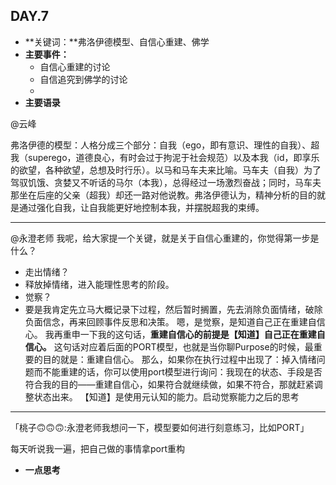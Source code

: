 ## DAY.7
+ **关键词：**弗洛伊德模型、自信心重建、佛学
+ **主要事件：**
    + 自信心重建的讨论
    + 自信追究到佛学的讨论
    + 
+ **主要语录**

@云峰

弗洛伊德的模型：人格分成三个部分：自我（ego，即有意识、理性的自我）、超我（superego，道德良心，有时会过于拘泥于社会规范）以及本我（id，即享乐的欲望，各种欲望，总想及时行乐）。以马和马车夫来比喻。马车夫（自我）为了驾驭饥饿、贪婪又不听话的马尔（本我），总得经过一场激烈奋战；同时，马车夫那坐在后座的父亲（超我）却还一路对他说教。弗洛伊德认为，精神分析的目的就是通过强化自我，让自我能更好地控制本我，并摆脱超我的束缚。

----------

@永澄老师
我呢，给大家提一个关键，就是关于自信心重建的，你觉得第一步是什么？

- 走出情绪？
- 释放掉情绪，进入能理性思考的阶段。
- 觉察？
- 要是我肯定先立马大概记录下过程，然后暂时搁置，先去消除负面情绪，破除负面信念，再来回顾事件反思和决策。
嗯，是觉察，是知道自己正在重建自信心。
我再重申一下我的这句话，**重建自信心的前提是【知道】自己正在重建自信心。**
这句话对应着后面的PORT模型，也就是当你聊Purpose的时候，最重要的目的就是：重建自信心。
那么，如果你在执行过程中出现了：掉入情绪问题而不能重建的话，你可以使用port模型进行询问：我现在的状态、手段是否符合我的目的——重建自信心，如果符合就继续做，如果不符合，那就赶紧调整状态出来。
【知道】是使用元认知的能力。启动觉察能力之后的思考

- - - - - - - - - - - - - - -
「桃子🙃🙃🙃:永澄老师我想问一下，模型要如何进行刻意练习，比如PORT」

每天听说我一遍，把自己做的事情拿port重构




+ **一点思考**
